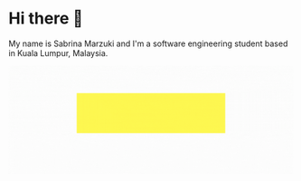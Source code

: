 
# Hi there 👋
My name is Sabrina Marzuki and I'm a software engineering student based in Kuala Lumpur, Malaysia.

![](https://github.com/sbrnmrzk/sbrnmrzk/blob/master/header.gif)


<!--
**sbrnmrzk/sbrnmrzk** is a ✨ _special_ ✨ repository because its `README.md` (this file) appears on your GitHub profile.

Here are some ideas to get you started:

- 🔭 I’m currently working on ...
- 🌱 I’m currently learning ...
- 👯 I’m looking to collaborate on ...
- 🤔 I’m looking for help with ...
- 💬 Ask me about ...
- 📫 How to reach me: ...
- 😄 Pronouns: ...
- ⚡ Fun fact: ...
-->
